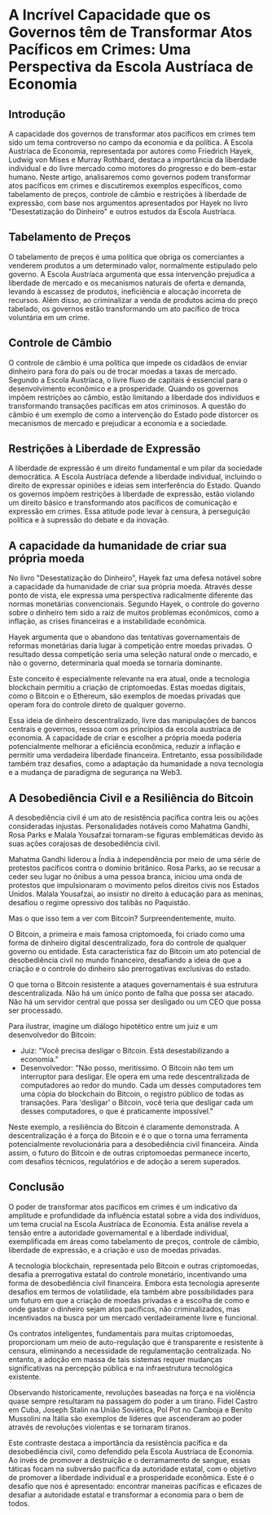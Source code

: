 # A Incrível Capacidade que os Governos têm de Transformar Atos Pacíficos em Crimes: Uma Perspectiva da Escola Austríaca de Economia

## Introdução

A capacidade dos governos de transformar atos pacíficos em crimes tem sido um tema controverso no campo da economia e da política. A Escola Austríaca de Economia, representada por autores como Friedrich Hayek, Ludwig von Mises e Murray Rothbard, destaca a importância da liberdade individual e do livre mercado como motores do progresso e do bem-estar humano. Neste artigo, analisaremos como governos podem transformar atos pacíficos em crimes e discutiremos exemplos específicos, como tabelamento de preços, controle de câmbio e restrições à liberdade de expressão, com base nos argumentos apresentados por Hayek no livro "Desestatização do Dinheiro" e outros estudos da Escola Austríaca.

## Tabelamento de Preços

O tabelamento de preços é uma política que obriga os comerciantes a venderem produtos a um determinado valor, normalmente estipulado pelo governo. A Escola Austríaca argumenta que essa intervenção prejudica a liberdade de mercado e os mecanismos naturais de oferta e demanda, levando à escassez de produtos, ineficiência e alocação incorreta de recursos. Além disso, ao criminalizar a venda de produtos acima do preço tabelado, os governos estão transformando um ato pacífico de troca voluntária em um crime.

## Controle de Câmbio

O controle de câmbio é uma política que impede os cidadãos de enviar dinheiro para fora do país ou de trocar moedas a taxas de mercado. Segundo a Escola Austríaca, o livre fluxo de capitais é essencial para o desenvolvimento econômico e a prosperidade. Quando os governos impõem restrições ao câmbio, estão limitando a liberdade dos indivíduos e transformando transações pacíficas em atos criminosos. A questão do câmbio é um exemplo de como a intervenção do Estado pode distorcer os mecanismos de mercado e prejudicar a economia e a sociedade.

## Restrições à Liberdade de Expressão

A liberdade de expressão é um direito fundamental e um pilar da sociedade democrática. A Escola Austríaca defende a liberdade individual, incluindo o direito de expressar opiniões e ideias sem interferência do Estado. Quando os governos impõem restrições à liberdade de expressão, estão violando um direito básico e transformando atos pacíficos de comunicação e expressão em crimes. Essa atitude pode levar à censura, à perseguição política e à supressão do debate e da inovação.

## A capacidade da humanidade de criar sua própria moeda
No livro "Desestatização do Dinheiro", Hayek faz uma defesa notável sobre a capacidade da humanidade de criar sua própria moeda. Através desse ponto de vista, ele expressa uma perspectiva radicalmente diferente das normas monetárias convencionais. Segundo Hayek, o controle do governo sobre o dinheiro tem sido a raiz de muitos problemas econômicos, como a inflação, as crises financeiras e a instabilidade econômica.

Hayek argumenta que o abandono das tentativas governamentais de reformas monetárias daria lugar à competição entre moedas privadas. O resultado dessa competição seria uma seleção natural onde o mercado, e não o governo, determinaria qual moeda se tornaria dominante.

Este conceito é especialmente relevante na era atual, onde a tecnologia blockchain permitiu a criação de criptomoedas. Estas moedas digitais, como o Bitcoin e o Ethereum, são exemplos de moedas privadas que operam fora do controle direto de qualquer governo.

Essa ideia de dinheiro descentralizado, livre das manipulações de bancos centrais e governos, ressoa com os princípios da escola austríaca de economia. A capacidade de criar e escolher a própria moeda poderia potencialmente melhorar a eficiência econômica, reduzir a inflação e permitir uma verdadeira liberdade financeira. Entretanto, essa possibilidade também traz desafios, como a adaptação da humanidade a nova tecnologia e a mudança de paradigma de segurança na Web3.

## A Desobediência Civil e a Resiliência do Bitcoin
A desobediência civil é um ato de resistência pacífica contra leis ou ações consideradas injustas. Personalidades notáveis como Mahatma Gandhi, Rosa Parks e Malala Yousafzai tornaram-se figuras emblemáticas devido às suas ações corajosas de desobediência civil.

Mahatma Gandhi liderou a Índia à independência por meio de uma série de protestos pacíficos contra o domínio britânico. Rosa Parks, ao se recusar a ceder seu lugar no ônibus a uma pessoa branca, iniciou uma onda de protestos que impulsionaram o movimento pelos direitos civis nos Estados Unidos. Malala Yousafzai, ao insistir no direito à educação para as meninas, desafiou o regime opressivo dos talibãs no Paquistão.

Mas o que isso tem a ver com Bitcoin? Surpreendentemente, muito.

O Bitcoin, a primeira e mais famosa criptomoeda, foi criado como uma forma de dinheiro digital descentralizado, fora do controle de qualquer governo ou entidade. Esta característica faz do Bitcoin um ato potencial de desobediência civil no mundo financeiro, desafiando a ideia de que a criação e o controle do dinheiro são prerrogativas exclusivas do estado.

O que torna o Bitcoin resistente a ataques governamentais é sua estrutura descentralizada. Não há um único ponto de falha que possa ser atacado. Não há um servidor central que possa ser desligado ou um CEO que possa ser processado.

Para ilustrar, imagine um diálogo hipotético entre um juiz e um desenvolvedor do Bitcoin:

* Juiz: "Você precisa desligar o Bitcoin. Está desestabilizando a economia."
* Desenvolvedor: "Não posso, meritíssimo. O Bitcoin não tem um interruptor para desligar. Ele opera em uma rede descentralizada de computadores ao redor do mundo. Cada um desses computadores tem uma cópia do blockchain do Bitcoin, o registro público de todas as transações. Para 'desligar' o Bitcoin, você teria que desligar cada um desses computadores, o que é praticamente impossível."

Neste exemplo, a resiliência do Bitcoin é claramente demonstrada. A descentralização é a força do Bitcoin e é o que o torna uma ferramenta potencialmente revolucionária para a desobediência civil financeira. Ainda assim, o futuro do Bitcoin e de outras criptomoedas permanece incerto, com desafios técnicos, regulatórios e de adoção a serem superados.

## Conclusão
O poder de transformar atos pacíficos em crimes é um indicativo da amplitude e profundidade da influência estatal sobre a vida dos indivíduos, um tema crucial na Escola Austríaca de Economia. Esta análise revela a tensão entre a autoridade governamental e a liberdade individual, exemplificada em áreas como tabelamento de preços, controle de câmbio, liberdade de expressão, e a criação e uso de moedas privadas.

A tecnologia blockchain, representada pelo Bitcoin e outras criptomoedas, desafia a prerrogativa estatal do controle monetário, incentivando uma forma de desobediência civil financeira. Embora esta tecnologia apresente desafios em termos de volatilidade, ela também abre possibilidades para um futuro em que a criação de moedas privadas e a escolha de como e onde gastar o dinheiro sejam atos pacíficos, não criminalizados, mas incentivados na busca por um mercado verdadeiramente livre e funcional.

Os contratos inteligentes, fundamentais para muitas criptomoedas, proporcionam um meio de auto-regulação que é transparente e resistente à censura, eliminando a necessidade de regulamentação centralizada. No entanto, a adoção em massa de tais sistemas requer mudanças significativas na percepção pública e na infraestrutura tecnológica existente.

Observando historicamente, revoluções baseadas na força e na violência quase sempre resultaram na passagem do poder a um tirano. Fidel Castro em Cuba, Joseph Stalin na União Soviética, Pol Pot no Camboja e Benito Mussolini na Itália são exemplos de líderes que ascenderam ao poder através de revoluções violentas e se tornaram tiranos.

Este contraste destaca a importância da resistência pacífica e da desobediência civil, como defendido pela Escola Austríaca de Economia. Ao invés de promover a destruição e o derramamento de sangue, essas táticas focam na subversão pacífica da autoridade estatal, com o objetivo de promover a liberdade individual e a prosperidade econômica. Este é o desafio que nos é apresentado: encontrar maneiras pacíficas e eficazes de desafiar a autoridade estatal e transformar a economia para o bem de todos.